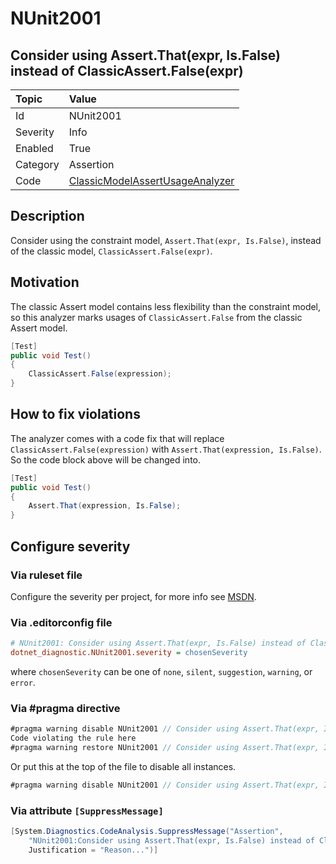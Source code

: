 # NUnit2001

## Consider using Assert.That(expr, Is.False) instead of ClassicAssert.False(expr)

| Topic    | Value
| :--      | :--
| Id       | NUnit2001
| Severity | Info
| Enabled  | True
| Category | Assertion
| Code     | [ClassicModelAssertUsageAnalyzer](https://github.com/nunit/nunit.analyzers/blob/master/src/nunit.analyzers/ClassicModelAssertUsage/ClassicModelAssertUsageAnalyzer.cs)

## Description

Consider using the constraint model, `Assert.That(expr, Is.False)`, instead of the classic model,
`ClassicAssert.False(expr)`.

## Motivation

The classic Assert model contains less flexibility than the constraint model,
so this analyzer marks usages of `ClassicAssert.False` from the classic Assert model.

```csharp
[Test]
public void Test()
{
    ClassicAssert.False(expression);
}
```

## How to fix violations

The analyzer comes with a code fix that will replace `ClassicAssert.False(expression)` with
`Assert.That(expression, Is.False)`. So the code block above will be changed into.

```csharp
[Test]
public void Test()
{
    Assert.That(expression, Is.False);
}
```

<!-- start generated config severity -->
## Configure severity

### Via ruleset file

Configure the severity per project, for more info see
[MSDN](https://learn.microsoft.com/en-us/visualstudio/code-quality/using-rule-sets-to-group-code-analysis-rules?view=vs-2022).

### Via .editorconfig file

```ini
# NUnit2001: Consider using Assert.That(expr, Is.False) instead of ClassicAssert.False(expr)
dotnet_diagnostic.NUnit2001.severity = chosenSeverity
```

where `chosenSeverity` can be one of `none`, `silent`, `suggestion`, `warning`, or `error`.

### Via #pragma directive

```csharp
#pragma warning disable NUnit2001 // Consider using Assert.That(expr, Is.False) instead of ClassicAssert.False(expr)
Code violating the rule here
#pragma warning restore NUnit2001 // Consider using Assert.That(expr, Is.False) instead of ClassicAssert.False(expr)
```

Or put this at the top of the file to disable all instances.

```csharp
#pragma warning disable NUnit2001 // Consider using Assert.That(expr, Is.False) instead of ClassicAssert.False(expr)
```

### Via attribute `[SuppressMessage]`

```csharp
[System.Diagnostics.CodeAnalysis.SuppressMessage("Assertion",
    "NUnit2001:Consider using Assert.That(expr, Is.False) instead of ClassicAssert.False(expr)",
    Justification = "Reason...")]
```
<!-- end generated config severity -->
